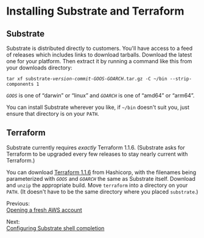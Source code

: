 # Installing Substrate and Terraform

## Substrate

Substrate is distributed directly to customers. You'll have access to a feed of releases which includes links to download tarballs. Download the latest one for your platform. Then extract it by running a command like this from your downloads directory:

<pre><code>tar xf substrate-<em>version</em>-<em>commit</em>-<em>GOOS</em>-<em>GOARCH</em>.tar.gz -C ~/bin --strip-components 1</code></pre>

_`GOOS`_ is one of &ldquo;darwin&rdquo; or &ldquo;linux&rdquo; and _`GOARCH`_ is one of &ldquo;amd64&rdquo; or &ldquo;arm64&rdquo;.

You can install Substrate wherever you like, if `~/bin` doesn't suit you, just ensure that directory is on your `PATH`.

## Terraform

Substrate currently requires _exactly_ Terraform 1.1.6. (Substrate asks for Terraform to be upgraded every few releases to stay nearly current with Terraform.)

You can download [Terraform 1.1.6](https://releases.hashicorp.com/terraform/1.1.6/) from Hashicorp, with the filenames being parameterized with _`GOOS`_ and _`GOARCH`_ the same as Substrate itself. Download and `unzip` the appropriate build. Move `terraform` into a directory on your `PATH`. (It doesn't have to be the same directory where you placed `substrate`.)

<section class="table">
    <section id="previous">
        <p>Previous:<br><a href="../opening-a-fresh-aws-account/">Opening a fresh AWS account</a></p>
    </section>
    <section id="next">
        <p>Next:<br><a href="../shell-completion/">Configuring Substrate shell completion</a></p>
    </section>
</section>
